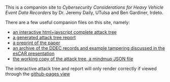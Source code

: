 This is a companion site to *Cybersecurity Considerations for Heavy Vehicle Event Data Recorders* by Dr. Jeremy Daily, UTulsa and Ben Gardiner, Irdeto.

There are a few useful companion files on this site, namely:
* [an interactive html+javscript complete attack tree](Security_in_HD_Forensics_Interactive_Tree.html)
* [a generated attack tree report](Security_in_HD_Forensics_TARA_Report.html)
* [a preprint of the paper](Security_in_HD_Forensics.pdf)
* [an archive of the DDEC records and example tampering discussed in the esCAR presentation](DDEC_Example.zip)
* [the working copy of the attack tree, a mindmup JSON file](Security_in_HD_Forensics.mup)

The interactive attack tree and report will only render correctly if viewed through the [github-pages view](https://Heavy-Vehicle-Networking-At-U-Tulsa.github.io/CybersecurityForHVDERs/)
